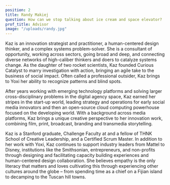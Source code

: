 ```yaml
---
position: 2
title: Randy Makiej
question: How can we stop talking about ice cream and space elevator?
prof_title: Advisor
image: "/uploads/randy.jpg"
---
```


Kaz is an innovation strategist and practitioner, a human-centered design thinker, and a complex systems problem-solver. She is a consultant of opportunity, working across sectors, going broad and deep, and connecting diverse networks of high-caliber thinkers and doers to catalyze systems change. As the daughter of two rocket scientists, Kaz founded Curious Catalyst to marry investigation with action, bringing an agile take to the business of social impact. Often called a professional outsider, Kaz brings to Yoxi her ability to recognize patterns and blind spots. 

After years working with emerging technology platforms and solving larger cross-disciplinary problems in the digital agency space, Kaz earned her stripes in the start-up world, leading strategy and operations for early social media innovators and then an open-source cloud computing powerhouse focused on the developing world. With a background across media platforms, Kaz brings a unique creative perspective to her innovation work, combining film, print, broadcast, branding and transmedia storytelling. 

Kaz is a Stanford graduate, Challenge Faculty at and a fellow of THNK School of Creative Leadership, and a Certified Scrum Master. In addition to her work with Yoxi, Kaz continues to support industry leaders from Mattel to Disney, institutions like the Smithsonian, entrepreneurs, and non-profits through designing and facilitating capacity building experiences and human-centered design collaboration. She believes empathy is the only literacy that matters and loves cultivating this through experiencing other cultures around the globe – from spending time as a chief on a Fijian island to decamping to the Tuscan hill towns.